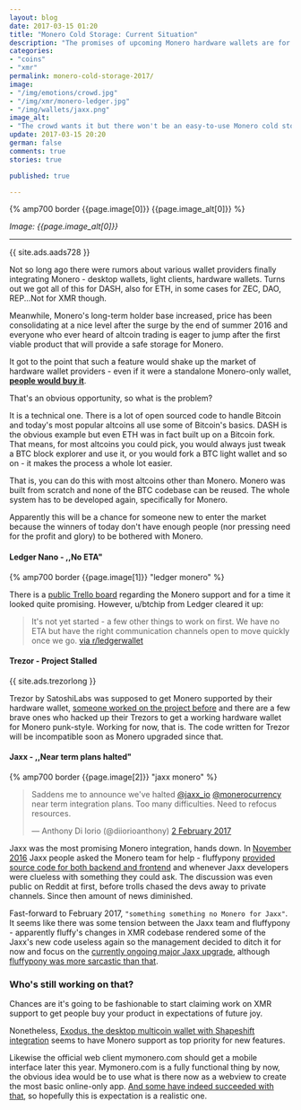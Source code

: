 ```yaml
---
layout: blog
date: 2017-03-15 01:20
title: "Monero Cold Storage: Current Situation"
description: "The promises of upcoming Monero hardware wallets are for now just promises."
categories:
- "coins"
- "xmr"
permalink: monero-cold-storage-2017/
image:
- "/img/emotions/crowd.jpg"
- "/img/xmr/monero-ledger.jpg"
- "/img/wallets/jaxx.png"
image_alt:
- "The crowd wants it but there won't be an easy-to-use Monero cold storage any time soon even though this single product could make a new leader in the field of hardware wallets."
update: 2017-03-15 20:20
german: false
comments: true
stories: true

published: true

---
```


{% amp700 border {{page.image[0]}} {{page.image_alt[0]}} %}

_Image: {{page.image_alt[0]}}_

________________________


{{ site.ads.aads728 }}

Not so long ago there were rumors about various wallet providers finally integrating Monero - desktop wallets, light clients, hardware wallets. Turns out we got all of this for DASH, also for ETH, in some cases for ZEC, DAO, REP...Not for XMR though.

Meanwhile, Monero's long-term holder base increased, price has been consolidating at a nice level after the surge by the end of summer 2016 and everyone who ever heard of altcoin trading is eager to jump after the first viable product that will provide a safe storage for Monero.

It got to the point that such a feature would shake up the market of hardware wallet providers - even if it were a standalone Monero-only wallet, **[people would buy it](https://www.reddit.com/r/Monero/comments/5lf9ns/is_there_any_update_on_monero_support_for_the/)**.

That's an obvious opportunity, so what is the problem?

It is a technical one. There is a lot of open sourced code to handle Bitcoin and today's most popular altcoins all use some of Bitcoin's basics. DASH is the obvious example but even ETH was in fact built up on a Bitcoin fork. That means, for most altcoins you could pick, you would always just tweak a BTC block explorer and use it, or you would fork a BTC light wallet and so on - it makes the process a whole lot easier.

That is, you can do this with most altcoins other than Monero. Monero was built from scratch and none of the BTC codebase can be reused. The whole system has to be developed again, specifically for Monero.

Apparently this will be a chance for someone new to enter the market because the winners of today don't have enough people (nor pressing need for the profit and glory) to be bothered with Monero.

#### Ledger Nano - ,,No ETA"

{% amp700 border {{page.image[1]}} "ledger monero" %}

There is a [public Trello board](https://trello.com/c/wsK0myEm/52-monero-support) regarding the Monero support and for a time it looked quite promising. However, u/btchip from Ledger cleared it up:

> It's not yet started - a few other things to work on first. We have no ETA but have the right communication channels open to move quickly once we go. [via r/ledgerwallet](https://www.reddit.com/r/Monero/comments/5lf9ns/is_there_any_update_on_monero_support_for_the/dbvmfo0/)


#### Trezor - Project Stalled

<p>
{{ site.ads.trezorlong }}
</p>

Trezor by SatoshiLabs was supposed to get Monero supported by their hardware wallet, [someone worked on the project before](monero-wallet/) and there are a few brave ones who hacked up their Trezors to get a working hardware wallet for Monero punk-style. Working for now, that is. The code written for Trezor will be incompatible soon as Monero upgraded since that.

#### Jaxx - ,,Near term plans halted"

{% amp700 border {{page.image[2]}} "jaxx monero" %}

<blockquote class="twitter-tweet" data-lang="en-gb"><p lang="en" dir="ltr">Saddens me to announce we&#39;ve halted <a href="https://twitter.com/jaxx_io">@jaxx_io</a> <a href="https://twitter.com/monerocurrency">@monerocurrency</a> near term integration plans. Too many difficulties. Need to refocus resources.</p>&mdash; Anthony Di Iorio (@diiorioanthony) <a href="https://twitter.com/diiorioanthony/status/826953622088982528">2 February 2017</a></blockquote>

Jaxx was the most promising Monero integration, hands down. In [November 2016]( http://decentral.ca/jaxx-monero-integration-update/) Jaxx people asked the Monero team for help - fluffypony [provided source code for both backend and frontend](https://www.reddit.com/r/Monero/comments/5dsqrf/jaxx_monero_integration_update_3/da73yrj) and whenever Jaxx developers were clueless with something they could ask. The discussion was even public on Reddit at first, before trolls chased the devs away to private channels. Since then amount of news diminished.

Fast-forward to February 2017, `"something something no Monero for Jaxx"`. It seems like there was some tension between the Jaxx team and fluffypony - apparently fluffy's changes in XMR codebase rendered some of the Jaxx's new code useless again so the management decided to ditch it for now and focus on the [currently ongoing major Jaxx upgrade](https://twitter.com/diiorioanthony/status/842000749106237441), although [fluffypony was more sarcastic than that](https://www.reddit.com/r/Monero/comments/5rjll8/looks_like_monero_wont_be_in_jaxx_for_a_while/dd7yfo6/).

### Who's still working on that?

Chances are it's going to be fashionable to start claiming work on XMR support to get people buy your product in expectations of future joy.

Nonetheless, [Exodus, the desktop multicoin wallet with Shapeshift integration](https://www.exodus.io/) seems to have Monero support as top priority for new features.

Likewise the official web client mymonero.com should get a mobile interface later this year. Mymonero.com is a fully functional thing by now, the obvious idea would be to use what is there now as a webview to create the most basic online-only app. [And some have indeed succeeded with that](https://www.reddit.com/r/Monero/comments/5tfz27/why_not_use_opensourced_mymonero_fronend_as_quick/), so hopefully this is expectation is a realistic one.
